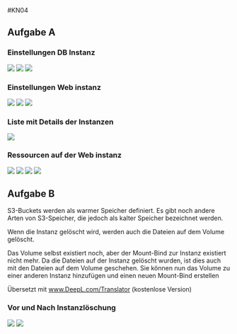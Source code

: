 #KN04
## Aufgabe A 
### Einstellungen DB Instanz
<img src="/KN04/img/Aufgabe_A_Config1.png">
<img src="/KN04/img/Aufgabe_A_Config2.png">
<img src="/KN04/img/Aufgabe_A_CloudInit.png">

### Einstellungen Web instanz
<img src="/KN04/img/Aufgabe_A_Config1.png">
<img src="/KN04/img/Aufgabe_A_Config2.png">
<img src="/KN04/img/Aufgabe_A_WebCloudInit.png">

### Liste mit Details der Instanzen
<img src="/KN04/img/Aufgabe_A_InstanzenListe.png">

### Ressourcen auf der Web instanz
<img src="/KN04/img/Aufgabe_A_ApacheWebsite.png">
<img src="/KN04/img/Aufgabe_A_Info.png">
<img src="/KN04/img/Aufgabe_A_DB.png">
<img src="/KN04/img/Aufgabe_A_Adminer.png">

## Aufgabe B
S3-Buckets werden als warmer Speicher definiert. Es gibt noch andere Arten von S3-Speicher, die jedoch als kalter Speicher bezeichnet werden.

Wenn die Instanz gelöscht wird, werden auch die Dateien auf dem Volume gelöscht.

Das Volume selbst existiert noch, aber der Mount-Bind zur Instanz existiert nicht mehr. Da die Dateien auf der Instanz gelöscht wurden, ist dies auch mit den Dateien auf dem Volume geschehen. Sie können nun das Volume zu einer anderen Instanz hinzufügen und einen neuen Mount-Bind erstellen

Übersetzt mit www.DeepL.com/Translator (kostenlose Version)

### Vor und Nach Instanzlöschung
<img src="/KN04/img/Aufgabe_B_Volume1.png">
<img src="/KN04/img/Aufgabe_B_Volume2.png">

